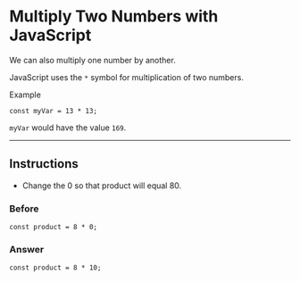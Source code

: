 # Multiply Two Numbers with JavaScript

We can also multiply one number by another.

JavaScript uses the `*` symbol for multiplication of two numbers.

Example
```
const myVar = 13 * 13;
```

`myVar` would have the value `169`.

--- 

## Instructions

- Change the 0 so that product will equal 80.

### Before

```
const product = 8 * 0;
```

### Answer

```
const product = 8 * 10;
```